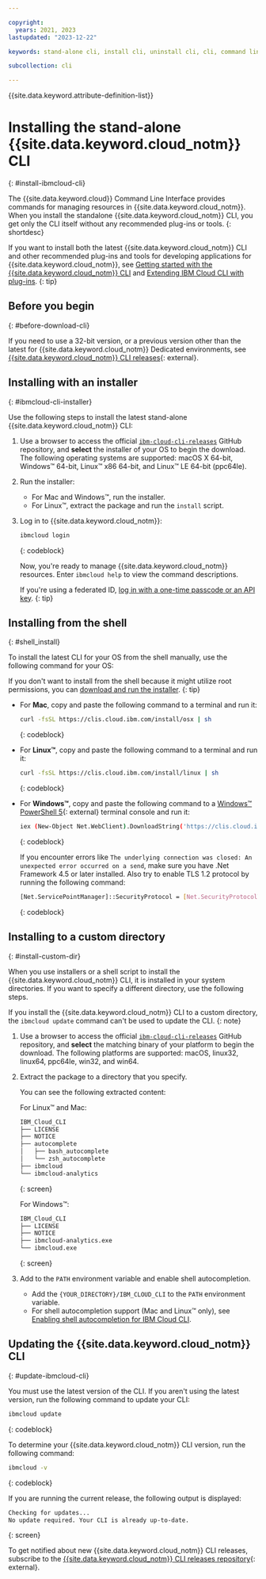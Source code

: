 ```yaml
---

copyright:
  years: 2021, 2023
lastupdated: "2023-12-22"

keywords: stand-alone cli, install cli, uninstall cli, cli, command line, command-line, windows powershell, linux, macos, installer, standalone cli

subcollection: cli

---
```


{{site.data.keyword.attribute-definition-list}}

# Installing the stand-alone {{site.data.keyword.cloud_notm}} CLI
{: #install-ibmcloud-cli}

The {{site.data.keyword.cloud}} Command Line Interface provides commands for managing resources in {{site.data.keyword.cloud_notm}}. When you install the standalone {{site.data.keyword.cloud_notm}} CLI, you get only the CLI itself without any recommended plug-ins or tools.
{: shortdesc}

If you want to install both the latest {{site.data.keyword.cloud_notm}} CLI and other recommended plug-ins and tools for developing applications for {{site.data.keyword.cloud_notm}}, see [Getting started with the {{site.data.keyword.cloud_notm}} CLI](/docs/cli?topic=cli-getting-started) and [Extending IBM Cloud CLI with plug-ins](/docs/cli?topic=cli-plug-ins).
{: tip}

## Before you begin
{: #before-download-cli}

If you need to use a 32-bit version, or a previous version other than the latest for {{site.data.keyword.cloud_notm}} Dedicated environments, see [{{site.data.keyword.cloud_notm}} CLI releases](https://github.com/IBM-Cloud/ibm-cloud-cli-release/releases/){: external}.

## Installing with an installer
{: #ibmcloud-cli-installer}

Use the following steps to install the latest stand-alone {{site.data.keyword.cloud_notm}} CLI:

1. Use a browser to access the official [`ibm-cloud-cli-releases`](https://github.com/IBM-Cloud/ibm-cloud-cli-release/releases/) GitHub repository, and **select** the installer of your OS to begin the download. The following operating systems are supported: macOS X 64-bit, Windows&trade; 64-bit, Linux&trade; x86 64-bit, and Linux&trade; LE 64-bit (ppc64le).

2. Run the installer:
   * For Mac and Windows&trade;, run the installer.
   * For Linux&trade;, extract the package and run the `install` script.

3. Log in to {{site.data.keyword.cloud_notm}}:
   ```bash
   ibmcloud login
   ```
   {: codeblock}
   
   Now, you're ready to manage {{site.data.keyword.cloud_notm}} resources. Enter `ibmcloud help` to view the command descriptions.

   If you're using a federated ID, [log in with a one-time passcode or an API key](/docs/account?topic=account-federated_id).
   {: tip}

## Installing from the shell
{: #shell_install}

To install the latest CLI for your OS from the shell manually, use the following command for your OS:

   If you don't want to install from the shell because it might utilize root permissions, you can [download and run the installer](/docs/cli?topic=cli-install-ibmcloud-cli#ibmcloud-cli-installer).
   {: tip}

* For **Mac**, copy and paste the following command to a terminal and run it:
   ```bash
   curl -fsSL https://clis.cloud.ibm.com/install/osx | sh
   ```
   {: codeblock}

* For **Linux&trade;**, copy and paste the following command to a terminal and run it:
   ```bash
   curl -fsSL https://clis.cloud.ibm.com/install/linux | sh
   ```
   {: codeblock}

* For **Windows&trade;**, copy and paste the following command to a [Windows&trade; PowerShell 5](https://learn.microsoft.com/en-us/powershell/scripting/overview?view=powershell-7.4){: external} terminal console and run it:
   ```bash
   iex (New-Object Net.WebClient).DownloadString('https://clis.cloud.ibm.com/install/powershell')
   ```
   {: codeblock}

   If you encounter errors like `The underlying connection was closed: An unexpected error occurred on a send`, make sure you have .Net Framework 4.5 or later installed. Also try to enable TLS 1.2 protocol by running the following command:
  
   ```bash
   [Net.ServicePointManager]::SecurityProtocol = [Net.SecurityProtocolType]::Tls12
   ```
   {: codeblock}

## Installing to a custom directory
{: #install-custom-dir}

When you use installers or a shell script to install the {{site.data.keyword.cloud_notm}} CLI, it is installed in your system directories. If you want to specify a different directory, use the following steps.

If you install the {{site.data.keyword.cloud_notm}} CLI to a custom directory, the `ibmcloud update` command can't be used to update the CLI.
{: note}

1. Use a browser to access the official [`ibm-cloud-cli-releases`](https://github.com/IBM-Cloud/ibm-cloud-cli-release/releases/) GitHub repository, and **select** the matching binary of your platform to begin the download. The following platforms are supported: macOS, linux32, linux64, ppc64le, win32, and win64.

2. Extract the package to a directory that you specify.

   You can see the following extracted content:

   For Linux&trade; and Mac:
   ```bash
   IBM_Cloud_CLI
   ├── LICENSE
   ├── NOTICE
   ├── autocomplete
   │   ├── bash_autocomplete
   │   └── zsh_autocomplete
   ├── ibmcloud
   └── ibmcloud-analytics
   ```
   {: screen}

   For Windows&trade;:
   ```bash
   IBM_Cloud_CLI
   ├── LICENSE
   ├── NOTICE
   ├── ibmcloud-analytics.exe
   └── ibmcloud.exe
   ```
   {: screen}

3. Add to the `PATH` environment variable and enable shell autocompletion.
   * Add the `{YOUR_DIRECTORY}/IBM_CLOUD_CLI` to the `PATH` environment variable.
   * For shell autocompletion support (Mac and Linux&trade; only), see [Enabling shell autocompletion for IBM Cloud CLI](/docs/cli/reference/ibmcloud?topic=cli-shell-autocomplete).

## Updating the {{site.data.keyword.cloud_notm}} CLI
{: #update-ibmcloud-cli}

You must use the latest version of the CLI. If you aren't using the latest version, run the following command to update your CLI:

```bash
ibmcloud update
```
{: codeblock}

To determine your {{site.data.keyword.cloud_notm}} CLI version, run the following command:
```bash
ibmcloud -v
```
{: codeblock}

If you are running the current release, the following output is displayed:
```bash
Checking for updates...
No update required. Your CLI is already up-to-date.
```
{: screen}

To get notified about new {{site.data.keyword.cloud_notm}} CLI releases, subscribe to the [{{site.data.keyword.cloud_notm}} CLI releases repository](https://github.com/IBM-Cloud/ibm-cloud-cli-release/releases/){: external}.

